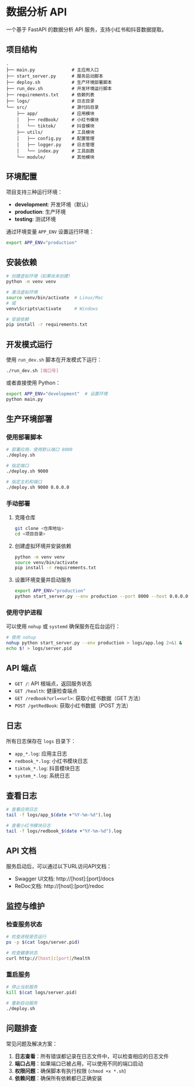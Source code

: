 # 数据分析 API

一个基于 FastAPI 的数据分析 API 服务，支持小红书和抖音数据提取。

## 项目结构

```
.
├── main.py              # 主应用入口
├── start_server.py      # 服务启动脚本
├── deploy.sh            # 生产环境部署脚本
├── run_dev.sh           # 开发环境运行脚本
├── requirements.txt     # 依赖列表
├── logs/                # 日志目录
└── src/                 # 源代码目录
    ├── app/             # 应用模块
    │   ├── redBook/     # 小红书模块
    │   └── tiktok/      # 抖音模块
    ├── utils/           # 工具模块
    │   ├── config.py    # 配置管理
    │   ├── logger.py    # 日志管理
    │   └── index.py     # 工具函数
    └── module/          # 其他模块
```

## 环境配置

项目支持三种运行环境：

- **development**: 开发环境（默认）
- **production**: 生产环境
- **testing**: 测试环境

通过环境变量 `APP_ENV` 设置运行环境：

```bash
export APP_ENV="production"
```

## 安装依赖

```bash
# 创建虚拟环境（如果尚未创建）
python -m venv venv

# 激活虚拟环境
source venv/bin/activate  # Linux/Mac
# 或
venv\Scripts\activate     # Windows

# 安装依赖
pip install -r requirements.txt
```

## 开发模式运行

使用 `run_dev.sh` 脚本在开发模式下运行：

```bash
./run_dev.sh [端口号]
```

或者直接使用 Python：

```bash
export APP_ENV="development"  # 设置环境
python main.py
```

## 生产环境部署

### 使用部署脚本

```bash
# 部署应用，使用默认端口 8000
./deploy.sh

# 指定端口
./deploy.sh 9000

# 指定主机和端口
./deploy.sh 9000 0.0.0.0
```

### 手动部署

1. 克隆仓库
   ```bash
   git clone <仓库地址>
   cd <项目目录>
   ```

2. 创建虚拟环境并安装依赖
   ```bash
   python -m venv venv
   source venv/bin/activate
   pip install -r requirements.txt
   ```

3. 设置环境变量并启动服务
   ```bash
   export APP_ENV="production"
   python start_server.py --env production --port 8000 --host 0.0.0.0
   ```

### 使用守护进程

可以使用 `nohup` 或 `systemd` 确保服务在后台运行：

```bash
# 使用 nohup
nohup python start_server.py --env production > logs/app.log 2>&1 &
echo $! > logs/server.pid
```

## API 端点

- `GET /`: API 根端点，返回服务状态
- `GET /health`: 健康检查端点
- `GET /redbook?url=<url>`: 获取小红书数据（GET 方法）
- `POST /getRedBook`: 获取小红书数据（POST 方法）

## 日志

所有日志保存在 `logs` 目录下：

- `app_*.log`: 应用主日志
- `redbook_*.log`: 小红书模块日志
- `tiktok_*.log`: 抖音模块日志
- `system_*.log`: 系统日志

## 查看日志

```bash
# 查看应用日志
tail -f logs/app_$(date +"%Y-%m-%d").log

# 查看小红书模块日志
tail -f logs/redbook_$(date +"%Y-%m-%d").log
```

## API 文档

服务启动后，可以通过以下URL访问API文档：

- Swagger UI文档: http://[host]:[port]/docs
- ReDoc文档: http://[host]:[port]/redoc

## 监控与维护

### 检查服务状态

```bash
# 检查进程是否运行
ps -p $(cat logs/server.pid)

# 检查健康状态
curl http://[host]:[port]/health
```

### 重启服务

```bash
# 停止当前服务
kill $(cat logs/server.pid)

# 重新启动服务
./deploy.sh
```

## 问题排查

常见问题及解决方案：

1. **日志查看**：所有错误都记录在日志文件中，可以检查相应的日志文件
2. **端口占用**：如果端口已被占用，可以使用不同的端口启动
3. **权限问题**：确保脚本有执行权限 (`chmod +x *.sh`)
4. **依赖问题**：确保所有依赖都已正确安装 